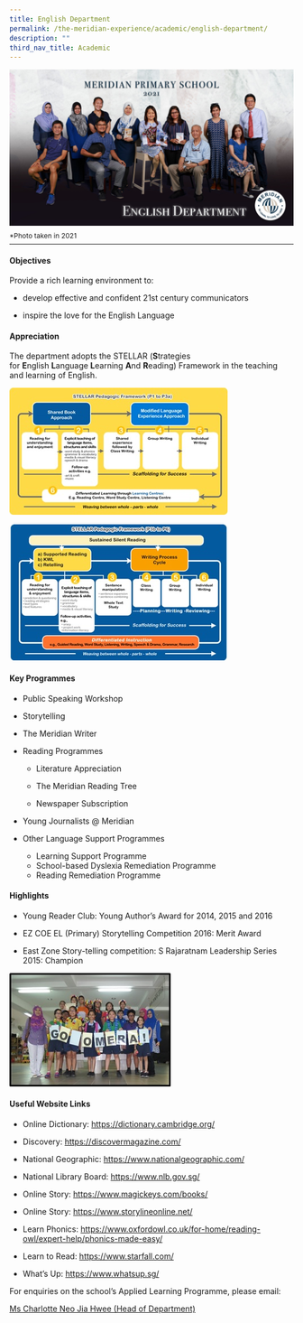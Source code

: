 ```yaml
---
title: English Department
permalink: /the-meridian-experience/academic/english-department/
description: ""
third_nav_title: Academic
---
```

![](/images/Our%20Staff/English%20Department.jpg)
<p style="line-height:0.1em; font-size: 12px;">*Photo taken in 2021</p>
<hr>

#### Objectives

Provide a rich learning environment to:  

*   develop effective and confident 21st century communicators  
    
*   inspire the love for the English Language

#### Appreciation
The department adopts the STELLAR (<b>S</b>trategies for <b>E</b>nglish <b>L</b>anguage <b>L</b>earning <b>A</b>nd <b>R</b>eading) Framework in the teaching and learning of English.

![](/images/The%20Meridian%20Experience/English%20Dept/english-department-Stellar-1.jpg)

![](/images/The%20Meridian%20Experience/English%20Dept/english-department-Stellar-2.jpg)

#### Key Programmes

*   Public Speaking Workshop  
    
*   Storytelling  
    
*   The Meridian Writer  
    
*   Reading Programmes  

	*   Literature Appreciation  
    
	*   The Meridian Reading Tree  
    
	*   Newspaper Subscription  
    
*   Young Journalists @ Meridian  
    
*   Other Language Support Programmes  
	*   Learning Support Programme  
	*   School-based Dyslexia Remediation Programme  
	*   Reading Remediation Programme

#### Highlights

*   Young Reader Club: Young Author’s Award for 2014, 2015 and 2016  
    
*   EZ COE EL (Primary) Storytelling Competition 2016: Merit Award  
    
*   East Zone Story-telling competition: S Rajaratnam Leadership Series 2015: Champion

![](/images/The%20Meridian%20Experience/English%20Dept/english-department-EZ-Champions-2015.jpg)

#### Useful Website Links

*   Online Dictionary: <a href="https://dictionary.cambridge.org/">https://dictionary.cambridge.org/</a>
    
*   Discovery: <a href="https://discovermagazine.com/">https://discovermagazine.com/</a>
    
*   National Geographic: <a href="https://www.nationalgeographic.com/">https://www.nationalgeographic.com/</a>

*   National Library Board: <a href="https://www.nlb.gov.sg/">https://www.nlb.gov.sg/</a>
    
*   Online Story: <a href="https://www.magickeys.com/books/">https://www.magickeys.com/books/</a>
    
*   Online Story: <a href="https://www.storylineonline.net/">https://www.storylineonline.net/</a>
    
*   Learn Phonics: <a href="https://www.oxfordowl.co.uk/for-home/reading-owl/expert-help/phonics-made-easy/">https://www.oxfordowl.co.uk/for-home/reading-owl/expert-help/phonics-made-easy/</a>
    
*   Learn to Read: <a href="https://www.starfall.com/">https://www.starfall.com/</a>
    
*   What’s Up: <a href="https://www.whatsup.sg/">https://www.whatsup.sg/</a>


<p>For enquiries on the school’s Applied Learning Programme, please email:</p>
<a href="mailto:neo_jia_hwee@moe.edu.sg">Ms Charlotte Neo Jia Hwee (Head of Department)</a>